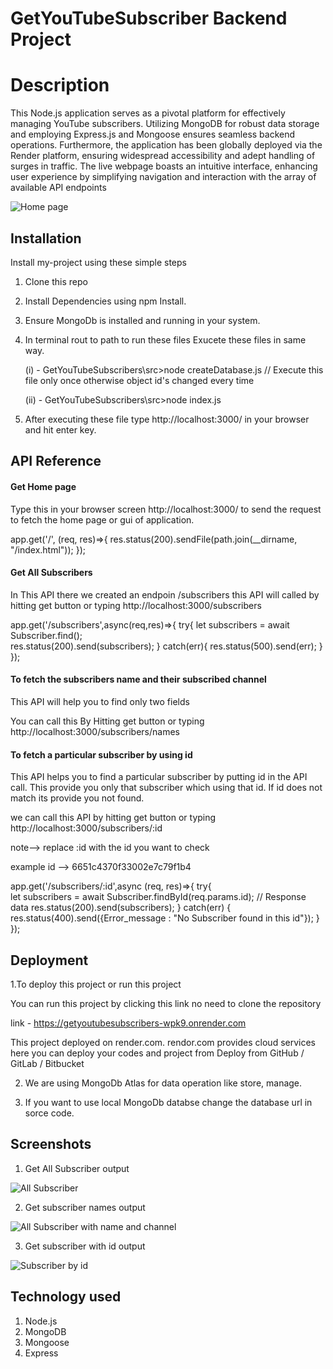 
# GetYouTubeSubscriber Backend Project

# Description

This Node.js application serves as a pivotal platform for effectively managing YouTube subscribers. Utilizing MongoDB for robust data storage and employing Express.js and Mongoose ensures seamless backend operations. Furthermore, the application has been globally deployed via the Render platform, ensuring widespread accessibility and adept handling of surges in traffic. The live webpage boasts an intuitive interface, enhancing user experience by simplifying navigation and interaction with the array of available API endpoints

![Home page](https://github.com/MOHAMMADAQEEL8859/GetYoutubeSubscribers/assets/123291892/2ab06194-a135-4f69-8ea9-aee237432085)




## Installation

Install my-project using these simple steps

1. Clone this repo
2. Install Dependencies using npm Install.
3. Ensure MongoDb is installed and running in your system.
4. In terminal rout to path to run these files Exucete these   files in same way.

   (i) - GetYouTubeSubscribers\src>node createDatabase.js    // Execute this file only once otherwise object id's changed every time

   (ii) - GetYouTubeSubscribers\src>node index.js

5. After executing these file type http://localhost:3000/ in your browser and hit enter key.
    
## API Reference

#### Get Home page

Type this in your browser screen http://localhost:3000/ to send the request to fetch the home page or gui of application.

app.get('/', (req, res)=>{
    res.status(200).sendFile(path.join(__dirname, "/index.html"));
});

#### Get All Subscribers

In This API there we created an endpoin /subscribers this API will called by hitting get button or typing http://localhost:3000/subscribers


app.get('/subscribers',async(req,res)=>{
    try{
        let subscribers = await Subscriber.find();               
        res.status(200).send(subscribers);
    }
    catch(err){
        res.status(500).send(err);
    }    
});

#### To fetch the subscribers name and their subscribed channel

This API will help you to find only two fields

You can call this By Hitting get button or typing http://localhost:3000/subscribers/names



#### To fetch a particular subscriber by using id

This API helps you to find a particular subscriber by putting id in the API call. This provide you only that subscriber which using that id. If id does not match its provide you not found.

we can call this API by hitting get button or typing http://localhost:3000/subscribers/:id

note--> replace :id with the id you want to check

example id --> 6651c4370f33002e7c79f1b4


app.get('/subscribers/:id',async (req, res)=>{
    try{                                                                   
        let subscribers = await Subscriber.findById(req.params.id);
        // Response data
        res.status(200).send(subscribers);
    }
    catch(err) {                          
        res.status(400).send({Error_message : "No Subscriber found in  this id"});
    }
});



## Deployment
1.To deploy this project or run this project

You can run this project by clicking this link no need to clone the repository 

link - https://getyoutubesubscribers-wpk9.onrender.com

This project deployed on render.com. rendor.com provides cloud services here you can deploy your codes and project from Deploy from GitHub / GitLab / Bitbucket

2. We are using MongoDb Atlas for data operation like store, manage.

3. If you want to use local MongoDb databse change the database url in sorce code.


## Screenshots 

1. Get All Subscriber output

![All Subscriber](https://github.com/MOHAMMADAQEEL8859/GetYoutubeSubscribers/assets/123291892/e3f005b6-170f-44e2-9fb4-c43c52033b67)


2. Get subscriber names output 

![All Subscriber with name and channel](https://github.com/MOHAMMADAQEEL8859/GetYoutubeSubscribers/assets/123291892/7ca8ecb5-61c1-4196-b4a3-31ca70dbf740)


3. Get subscriber with id output

![Subscriber by id](https://github.com/MOHAMMADAQEEL8859/GetYoutubeSubscribers/assets/123291892/2bb189c5-e751-47f0-8de1-dad0da0e2798)



## Technology used

1. Node.js
2. MongoDB
3. Mongoose
4. Express

